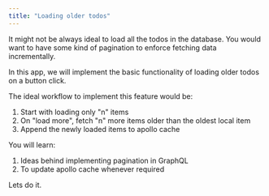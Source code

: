 ```yaml
---
title: "Loading older todos"
---
```


It might not be always ideal to load all the todos in the database. You would want to have some kind of pagination to enforce fetching data incrementally.

In this app, we will implement the basic functionality of loading older todos on a button click.

The ideal workflow to implement this feature would be:

1. Start with loading only "n" items
2. On "load more", fetch "n" more items older than the oldest local item
3. Append the newly loaded items to apollo cache

You will learn:

1. Ideas behind implementing pagination in GraphQL
2. To update apollo cache whenever required

Lets do it.